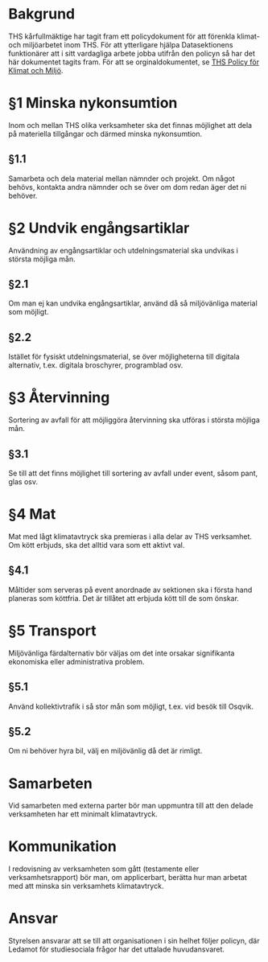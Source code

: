 <!-- Konglig Datasektionens klimatpolicy -->

# Bakgrund

THS kårfullmäktige har tagit fram ett policydokument för att förenkla klimat- och miljöarbetet inom THS. För att ytterligare hjälpa Datasektionens funktionärer att i sitt vardagliga arbete jobba utifrån den policyn så har det här dokumentet tagits fram. För att se orginaldokumentet, se [THS Policy för Klimat och Miljö](https://drive.google.com/drive/folders/11rBxjveYLkQ-NyzJIg0KEuDqdQrqpYNJ).

# §1 Minska nykonsumtion

Inom och mellan THS olika verksamheter ska det finnas möjlighet att dela på materiella tillgångar och därmed minska nykonsumtion.

## §1.1

Samarbeta och dela material mellan nämnder och projekt. Om något behövs, kontakta andra nämnder och se över om dom redan äger det ni behöver.

# §2 Undvik engångsartiklar

Användning av engångsartiklar och utdelningsmaterial ska undvikas i största möjliga mån.

## §2.1

Om man ej kan undvika engångsartiklar, använd då så miljövänliga material som möjligt.

## §2.2

Istället för fysiskt utdelningsmaterial, se över möjligheterna till digitala alternativ, t.ex. digitala broschyrer, programblad osv.

# §3 Återvinning

Sortering av avfall för att möjliggöra återvinning ska utföras i största möjliga mån.

## §3.1

Se till att det finns möjlighet till sortering av avfall under event, såsom pant, glas osv.

# §4 Mat

Mat med lågt klimatavtryck ska premieras i alla delar av THS verksamhet. Om kött erbjuds, ska det alltid vara som ett aktivt val.

## §4.1

Måltider som serveras på event anordnade av sektionen ska i första hand planeras som köttfria. Det är tillåtet att erbjuda kött till de som önskar.

# §5 Transport

Miljövänliga färdalternativ bör väljas om det inte orsakar signifikanta ekonomiska eller administrativa problem.

## §5.1

Använd kollektivtrafik i så stor mån som möjligt, t.ex. vid besök till Osqvik.

## §5.2

Om ni behöver hyra bil, välj en miljövänlig då det är rimligt.

# Samarbeten

Vid samarbeten med externa parter bör man uppmuntra till att den delade verksamheten har ett minimalt klimatavtryck.

# Kommunikation

I redovisning av verksamheten som gått (testamente eller verksamhetsrapport) bör man, om applicerbart, berätta hur man arbetat med att minska sin verksamhets klimatavtryck.

# Ansvar

Styrelsen ansvarar att se till att organisationen i sin helhet följer policyn, där Ledamot för studiesociala frågor har det uttalade huvudansvaret.
